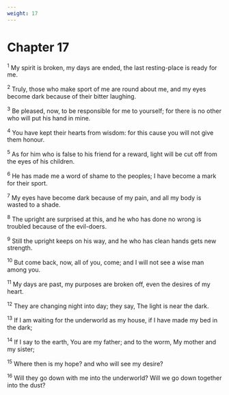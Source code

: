 ```yaml
---
weight: 17
---
```


# Chapter 17

<sup>1</sup> My spirit is broken, my days are ended, the last resting-place is ready for me. 

<sup>2</sup> Truly, those who make sport of me are round about me, and my eyes become dark because of their bitter laughing. 

<sup>3</sup> Be pleased, now, to be responsible for me to yourself; for there is no other who will put his hand in mine. 

<sup>4</sup> You have kept their hearts from wisdom: for this cause you will not give them honour. 

<sup>5</sup> As for him who is false to his friend for a reward, light will be cut off from the eyes of his children. 

<sup>6</sup> He has made me a word of shame to the peoples; I have become a mark for their sport. 

<sup>7</sup> My eyes have become dark because of my pain, and all my body is wasted to a shade. 

<sup>8</sup> The upright are surprised at this, and he who has done no wrong is troubled because of the evil-doers. 

<sup>9</sup> Still the upright keeps on his way, and he who has clean hands gets new strength. 

<sup>10</sup> But come back, now, all of you, come; and I will not see a wise man among you. 

<sup>11</sup> My days are past, my purposes are broken off, even the desires of my heart. 

<sup>12</sup> They are changing night into day; they say, The light is near the dark. 

<sup>13</sup> If I am waiting for the underworld as my house, if I have made my bed in the dark; 

<sup>14</sup> If I say to the earth, You are my father; and to the worm, My mother and my sister; 

<sup>15</sup> Where then is my hope? and who will see my desire? 

<sup>16</sup> Will they go down with me into the underworld? Will we go down together into the dust? 


